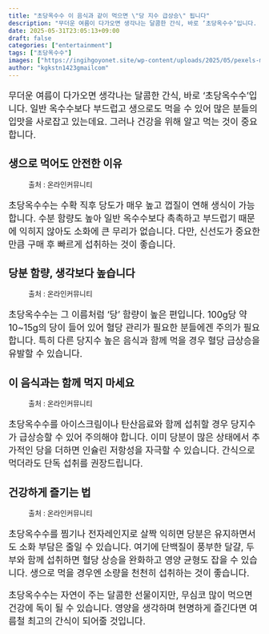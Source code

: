 ```yaml
---
title: "초당옥수수 이 음식과 같이 먹으면 \"당 지수 급상승\" 됩니다"
description: "무더운 여름이 다가오면 생각나는 달콤한 간식, 바로 ‘초당옥수수’입니다. 일반 옥수수보다 부드럽고 생으로도 먹을 수 있어 많은 분들의 입맛을 사로잡고 있는데요. 그러나 건강을 위해 알고 먹는 것이 중요합니다."
date: 2025-05-31T23:05:13+09:00
draft: false
categories: ["entertainment"]
tags: ["초당옥수수"]
images: ["https://ingihgoyonet.site/wp-content/uploads/2025/05/pexels-mali-547263-1024x683.jpg", "https://ingihgoyonet.site/wp-content/uploads/2025/05/pexels-neosiam-603030-1024x683.jpg", "https://ingihgoyonet.site/wp-content/uploads/2025/05/pexels-catscoming-1359315-1024x708.jpg", "https://ingihgoyonet.site/wp-content/uploads/2025/05/pexels-pixabay-209389-1024x683.jpg"]
author: "kgkstn1423gmailcom"
---
```


<p style="font-size:18px">무더운 여름이 다가오면 생각나는 달콤한 간식, 바로 ‘초당옥수수’입니다. 일반 옥수수보다 부드럽고 생으로도 먹을 수 있어 많은 분들의 입맛을 사로잡고 있는데요. 그러나 건강을 위해 알고 먹는 것이 중요합니다.</p> <h2 >생으로 먹어도 안전한 이유</h2> <figure ><img src="https://ingihgoyonet.site/wp-content/uploads/2025/05/pexels-mali-547263-1024x683.jpg" alt="" style="aspect-ratio:16/9;object-fit:cover"/><figcaption >출처 : 온라인커뮤니티</figcaption></figure> <p style="font-size:18px">초당옥수수는 수확 직후 당도가 매우 높고 껍질이 연해 생식이 가능합니다. 수분 함량도 높아 일반 옥수수보다 촉촉하고 부드럽기 때문에 익히지 않아도 소화에 큰 무리가 없습니다. 다만, 신선도가 중요한 만큼 구매 후 빠르게 섭취하는 것이 좋습니다.</p> <h2 >당분 함량, 생각보다 높습니다</h2> <figure ><img src="https://ingihgoyonet.site/wp-content/uploads/2025/05/pexels-neosiam-603030-1024x683.jpg" alt="" style="aspect-ratio:16/9;object-fit:cover"/><figcaption >출처 : 온라인커뮤니티</figcaption></figure> <p style="font-size:18px">초당옥수수는 그 이름처럼 ‘당’ 함량이 높은 편입니다. 100g당 약 10~15g의 당이 들어 있어 혈당 관리가 필요한 분들에겐 주의가 필요합니다. 특히 다른 당지수 높은 음식과 함께 먹을 경우 혈당 급상승을 유발할 수 있습니다.</p> <h2 >이 음식과는 함께 먹지 마세요</h2> <figure ><img src="https://ingihgoyonet.site/wp-content/uploads/2025/05/pexels-catscoming-1359315-1024x708.jpg" alt="" style="aspect-ratio:16/9;object-fit:cover"/><figcaption >출처 : 온라인커뮤니티</figcaption></figure> <p style="font-size:18px">초당옥수수를 아이스크림이나 탄산음료와 함께 섭취할 경우 당지수가 급상승할 수 있어 주의해야 합니다. 이미 당분이 많은 상태에서 추가적인 당을 더하면 인슐린 저항성을 자극할 수 있습니다. 간식으로 먹더라도 단독 섭취를 권장드립니다.</p> <h2 >건강하게 즐기는 법</h2> <figure ><img src="https://ingihgoyonet.site/wp-content/uploads/2025/05/pexels-pixabay-209389-1024x683.jpg" alt="" style="aspect-ratio:16/9;object-fit:cover"/><figcaption >출처 : 온라인커뮤니티</figcaption></figure> <p style="font-size:18px">초당옥수수를 찜기나 전자레인지로 살짝 익히면 당분은 유지하면서도 소화 부담은 줄일 수 있습니다. 여기에 단백질이 풍부한 달걀, 두부와 함께 섭취하면 혈당 상승을 완화하고 영양 균형도 잡을 수 있습니다. 생으로 먹을 경우엔 소량을 천천히 섭취하는 것이 좋습니다.</p> <p style="font-size:18px">초당옥수수는 자연이 주는 달콤한 선물이지만, 무심코 많이 먹으면 건강에 독이 될 수 있습니다. 영양을 생각하며 현명하게 즐긴다면 여름철 최고의 간식이 되어줄 것입니다.</p>